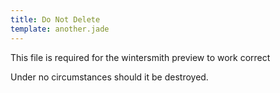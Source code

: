 ```yaml
---
title: Do Not Delete
template: another.jade
---
```


This file is required for the wintersmith preview to work correct

Under no circumstances should it be destroyed.
